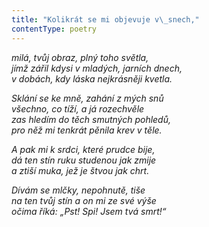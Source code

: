 ```yaml
---
title: "Kolikrát se mi objevuje v\_snech,"
contentType: poetry
---
```


<section>

_milá, tvůj obraz, plný toho světla,  
jímž zářil kdysi v mladých, jarních dnech,  
v dobách, kdy láska nejkrásněji kvetla._

</section>

<section>

_Sklání se ke mně, zahání z mých snů  
všechno, co tíží, a já rozechvěle  
zas hledím do těch smutných pohledů,  
pro něž mi tenkrát pěnila krev v těle._

</section>

<section>

_A pak mi k srdci, které prudce bije,  
dá ten stín ruku studenou jak zmije  
a ztiší muka, jež je štvou jak chrt._

</section>

<section>

_Dívám se mlčky, nepohnutě, tiše  
na ten tvůj stín a on mi ze své výše  
očima říká: „Pst! Spi! Jsem tvá smrt!“_

</section>
